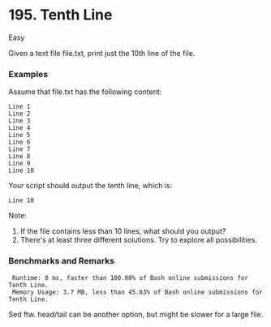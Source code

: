 # 195. Tenth Line

Easy

Given a text file file.txt, print just the 10th line of the file.

### Examples

Assume that file.txt has the following content:
```
Line 1
Line 2
Line 3
Line 4
Line 5
Line 6
Line 7
Line 8
Line 9
Line 10
```

Your script should output the tenth line, which is:
```
Line 10
```

Note:
1. If the file contains less than 10 lines, what should you output?
2. There's at least three different solutions. Try to explore all possibilities.


### Benchmarks and Remarks

```
 Runtime: 0 ms, faster than 100.00% of Bash online submissions for Tenth Line.
 Memory Usage: 3.7 MB, less than 45.63% of Bash online submissions for Tenth Line.
```
Sed ftw. head/tail can be another option, but might be slower for a large file.
